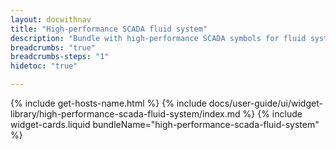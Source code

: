 ```yaml
---
layout: docwithnav
title: "High-performance SCADA fluid system"
description: "Bundle with high-performance SCADA symbols for fluid system"
breadcrumbs: "true"
breadcrumbs-steps: "1"
hidetoc: "true"

---
```

{% include get-hosts-name.html %}
{% include docs/user-guide/ui/widget-library/high-performance-scada-fluid-system/index.md %}
{% include widget-cards.liquid bundleName="high-performance-scada-fluid-system" %}
